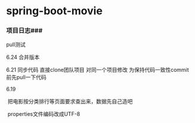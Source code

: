 ﻿# spring-boot-movie

### 项目日志###

pull测试

6.24
合并版本


6.21
同步代码
直接clone团队项目
对同一个项目修改
为保持代码一致性commit前先pull一下代码

6.19

​	把电影按分类排行等页面要求查出来，数据先自己造吧

​	properties文件编码改成UTF-8







